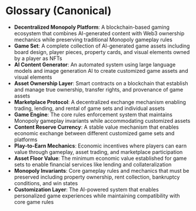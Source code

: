 # Glossary (Canonical)

- **Decentralized Monopoly Platform**: A blockchain-based gaming ecosystem that combines AI-generated content with Web3 ownership mechanics while preserving traditional Monopoly gameplay rules
- **Game Set**: A complete collection of AI-generated game assets including board design, player pieces, property cards, and visual elements owned by a player as NFTs
- **AI Content Generator**: An automated system using large language models and image generation AI to create customized game assets and visual elements
- **Asset Ownership Layer**: Smart contracts on a blockchain that establish and manage true ownership, transfer rights, and provenance of game assets
- **Marketplace Protocol**: A decentralized exchange mechanism enabling trading, lending, and rental of game sets and individual assets
- **Game Engine**: The core rules enforcement system that maintains Monopoly gameplay invariants while accommodating customized assets
- **Content Reserve Currency**: A stable value mechanism that enables economic exchange between different customized game sets and platforms
- **Play-to-Earn Mechanics**: Economic incentives where players can earn value through gameplay, asset trading, and marketplace participation
- **Asset Floor Value**: The minimum economic value established for game sets to enable financial services like lending and collateralization
- **Monopoly Invariants**: Core gameplay rules and mechanics that must be preserved including property ownership, rent collection, bankruptcy conditions, and win states
- **Customization Layer**: The AI-powered system that enables personalized game experiences while maintaining compatibility with core game rules
